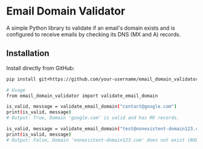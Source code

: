 # Email Domain Validator

A simple Python library to validate if an email's domain exists and is configured to receive emails by checking its DNS (MX and A) records.

## Installation

Install directly from GitHub:
```bash
pip install git+https://github.com/your-username/email_domain_validator_project.git

# Usage
from email_domain_validator import validate_email_domain

is_valid, message = validate_email_domain("contact@google.com")
print(is_valid, message)
# Output: True, Domain 'google.com' is valid and has MX records.

is_valid, message = validate_email_domain("test@nonexistent-domain123.com")
print(is_valid, message)
# Output: False, Domain 'nonexistent-domain123.com' does not exist (NXDOMAIN).